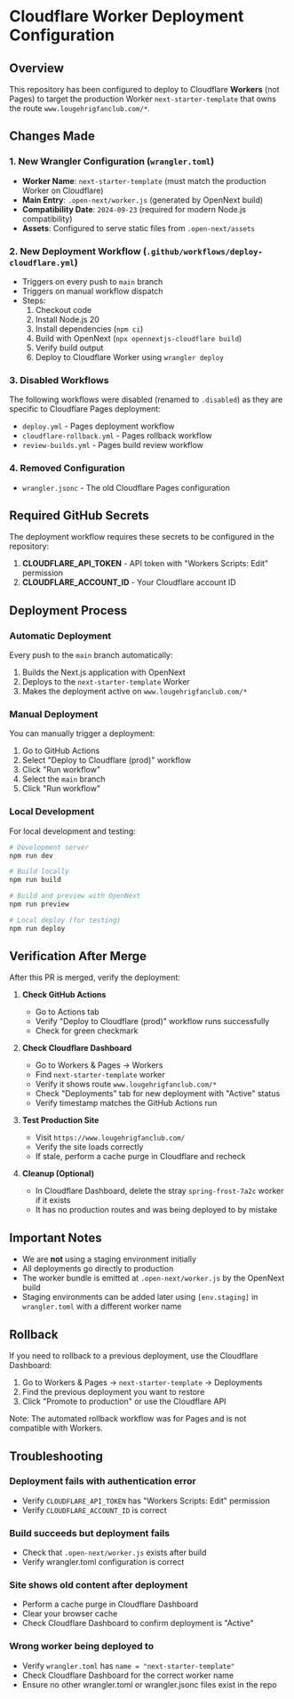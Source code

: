 # Cloudflare Worker Deployment Configuration

## Overview

This repository has been configured to deploy to Cloudflare **Workers** (not Pages) to target the production Worker `next-starter-template` that owns the route `www.lougehrigfanclub.com/*`.

## Changes Made

### 1. New Wrangler Configuration (`wrangler.toml`)

- **Worker Name**: `next-starter-template` (must match the production Worker on Cloudflare)
- **Main Entry**: `.open-next/worker.js` (generated by OpenNext build)
- **Compatibility Date**: `2024-09-23` (required for modern Node.js compatibility)
- **Assets**: Configured to serve static files from `.open-next/assets`

### 2. New Deployment Workflow (`.github/workflows/deploy-cloudflare.yml`)

- Triggers on every push to `main` branch
- Triggers on manual workflow dispatch
- Steps:
  1. Checkout code
  2. Install Node.js 20
  3. Install dependencies (`npm ci`)
  4. Build with OpenNext (`npx opennextjs-cloudflare build`)
  5. Verify build output
  6. Deploy to Cloudflare Worker using `wrangler deploy`

### 3. Disabled Workflows

The following workflows were disabled (renamed to `.disabled`) as they are specific to Cloudflare Pages deployment:

- `deploy.yml` - Pages deployment workflow
- `cloudflare-rollback.yml` - Pages rollback workflow
- `review-builds.yml` - Pages build review workflow

### 4. Removed Configuration

- `wrangler.jsonc` - The old Cloudflare Pages configuration

## Required GitHub Secrets

The deployment workflow requires these secrets to be configured in the repository:

1. **CLOUDFLARE_API_TOKEN** - API token with "Workers Scripts: Edit" permission
2. **CLOUDFLARE_ACCOUNT_ID** - Your Cloudflare account ID

## Deployment Process

### Automatic Deployment

Every push to the `main` branch automatically:
1. Builds the Next.js application with OpenNext
2. Deploys to the `next-starter-template` Worker
3. Makes the deployment active on `www.lougehrigfanclub.com/*`

### Manual Deployment

You can manually trigger a deployment:
1. Go to GitHub Actions
2. Select "Deploy to Cloudflare (prod)" workflow
3. Click "Run workflow"
4. Select the `main` branch
5. Click "Run workflow"

### Local Development

For local development and testing:
```bash
# Development server
npm run dev

# Build locally
npm run build

# Build and preview with OpenNext
npm run preview

# Local deploy (for testing)
npm run deploy
```

## Verification After Merge

After this PR is merged, verify the deployment:

1. **Check GitHub Actions**
   - Go to Actions tab
   - Verify "Deploy to Cloudflare (prod)" workflow runs successfully
   - Check for green checkmark

2. **Check Cloudflare Dashboard**
   - Go to Workers & Pages → Workers
   - Find `next-starter-template` worker
   - Verify it shows route `www.lougehrigfanclub.com/*`
   - Check "Deployments" tab for new deployment with "Active" status
   - Verify timestamp matches the GitHub Actions run

3. **Test Production Site**
   - Visit `https://www.lougehrigfanclub.com/`
   - Verify the site loads correctly
   - If stale, perform a cache purge in Cloudflare and recheck

4. **Cleanup (Optional)**
   - In Cloudflare Dashboard, delete the stray `spring-frost-7a2c` worker if it exists
   - It has no production routes and was being deployed to by mistake

## Important Notes

- We are **not** using a staging environment initially
- All deployments go directly to production
- The worker bundle is emitted at `.open-next/worker.js` by the OpenNext build
- Staging environments can be added later using `[env.staging]` in `wrangler.toml` with a different worker name

## Rollback

If you need to rollback to a previous deployment, use the Cloudflare Dashboard:
1. Go to Workers & Pages → `next-starter-template` → Deployments
2. Find the previous deployment you want to restore
3. Click "Promote to production" or use the Cloudflare API

Note: The automated rollback workflow was for Pages and is not compatible with Workers.

## Troubleshooting

### Deployment fails with authentication error
- Verify `CLOUDFLARE_API_TOKEN` has "Workers Scripts: Edit" permission
- Verify `CLOUDFLARE_ACCOUNT_ID` is correct

### Build succeeds but deployment fails
- Check that `.open-next/worker.js` exists after build
- Verify wrangler.toml configuration is correct

### Site shows old content after deployment
- Perform a cache purge in Cloudflare Dashboard
- Clear your browser cache
- Check Cloudflare Dashboard to confirm deployment is "Active"

### Wrong worker being deployed to
- Verify `wrangler.toml` has `name = "next-starter-template"`
- Check Cloudflare Dashboard for the correct worker name
- Ensure no other wrangler.toml or wrangler.jsonc files exist in the repo
